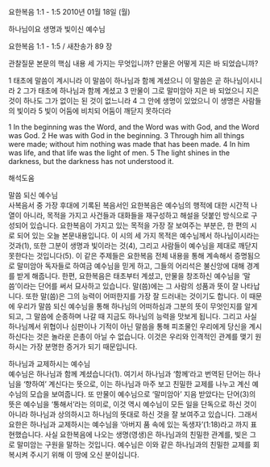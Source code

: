 요한복음 1:1 - 1:5 
2010년 01월 18일 (월)

하나님이요 생명과 빛이신 예수님



요한복음 1:1 - 1:5 / 새찬송가 89 장


관찰질문
본문의 핵심 내용 세 가지는 무엇입니까?
만물은 어떻게 지은 바 되었습니까?

1 태초에 말씀이 계시니라 이 말씀이 하나님과 함께 계셨으니 이 말씀은 곧 하나님이시니라 
2 그가 태초에 하나님과 함께 계셨고 
3 만물이 그로 말미암아 지은 바 되었으니 지은 것이 하나도 그가 없이는 된 것이 없느니라 
4 그 안에 생명이 있었으니 이 생명은 사람들의 빛이라 5 빛이 어둠에 비치되 어둠이 깨닫지 못하더라

1 In the beginning was the Word, and the Word was with God, and the Word was God. 2 He was with God in the beginning. 3 Through him all things were made; without him nothing was made that has been made. 4 In him was life, and that life was the light of men. 5 The light shines in the darkness, but the darkness has not understood it.

해석도움





말씀 되신 예수님  
사복음서 중 가장 후대에 기록된 복음서인 요한복음은 예수님의 행적에 대한 시간적 나열이 아니라, 목적을 가지고 사건들과 대화들을 재구성하고 해설을 덧붙인 방식으로 구성되어 있습니다. 요한복음이 가지고 있는 목적을 가장 잘 보여주는 부분은, 한 편의 시로 되어 있는 오늘 본문내용입니다. 이 시의 세 가지 목적은 예수님께서 하나님이시라는 것과(1), 또한 그분이 생명과 빛이라는 것(4), 그리고 사람들이 예수님을 제대로 깨닫지 못한다는 것입니다(5). 이 같은 주제들은 요한복음 전체 내용을 통해 계속해서 증명됨으로 말미암아 독자들로 하여금 예수님을 믿게 하고, 그들의 어리석은 불신앙에 대해 경계를 받게 해줍니다. 한편, 요한복음은 태초부터 계셨고, 만물을 창조하신 예수님을 ‘말씀’이라는 단어를 써서 묘사하고 있습니다. 말(씀)에는 그 사람의 성품과 뜻이 잘 나타납니다. 또한 말(씀)은 그의 능력이 어떠한지를 가장 잘 드러내는 것이기도 합니다. 이 때문에 우리가 말씀 되신 예수님을 통해 하나님의 어떠하심과 그분의 뜻이 무엇인지를 알게 되고, 그 말씀에 순종하며 나갈 때 지금도 하나님의 능력을 맛보게 됩니다. 그리고 사실 하나님께서 위협이나 심판이나 기적이 아닌 말씀을 통해 피조물인 우리에게 당신을 계시하신다는 것은 놀라운 은총이 아닐 수 없습니다. 이것은 우리와 인격적인 관계를 맺기 원하시는 가장 분명한 증거가 되기 때문입니다.

하나님과 교제하시는 예수님  
예수님은 하나님과 함께 계셨습니다(1). 여기서 하나님과 ‘함께’라고 번역된 단어는 하나님을 ‘향하여’ 계신다는 뜻으로, 이는 하나님과 마주 보고 친밀한 교제를 나누고 계신 예수님의 모습을 보여줍니다. 또 만물이 예수님으로 ‘말미암아’ 지음 받았다는 단어(3)의 뜻은 예수님을 ‘통해서’라는 의미로, 이것 역시 예수님이 모든 일을 단독으로 하신 것이 아니라 하나님과 상의하시고 하나님의 뜻대로 하신 것을 잘 보여주고 있습니다. 그래서 요한은 하나님과 교제하시는 예수님을 ‘아버지 품 속에 있는 독생자’(1:18)라고 까지 표현했습니다. 사실 요한복음에 나오는 생명(영생)은 하나님과의 친밀한 관계를, 빛은 그로 말미암는 구원을 말하는 것입니다. 예수님은 이와 같은 하나님과의 친밀한 교제를 회복시켜 주시기 위해 이 땅에 오신 분이십니다.